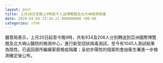 ```yaml
---
layout: post
title: 上月20日至晚上9時逾千人送博覽館及北大嶼檢測病毒
date: 2020-04-04 23:34:21.000000000 +08:00
categories: rthk
---
```


醫管局表示，上月20日起至今晚9時，共有934及206人分別轉送到亞洲國際博覽館及北大嶼山醫院的檢測中心，進行新型冠狀病毒測試，至今有1045人測試結果為陰性，已返回居所繼續家居檢疫隔離；呈初步陽性的個案則會由衞生署進一步檢測確定後公布。
